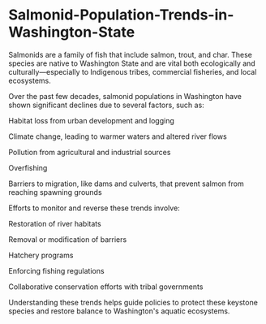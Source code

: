 # Salmonid-Population-Trends-in-Washington-State
Salmonids are a family of fish that include salmon, trout, and char. These species are native to Washington State and are vital both ecologically and culturally—especially to Indigenous tribes, commercial fisheries, and local ecosystems.

Over the past few decades, salmonid populations in Washington have shown significant declines due to several factors, such as:

Habitat loss from urban development and logging

Climate change, leading to warmer waters and altered river flows

Pollution from agricultural and industrial sources

Overfishing

Barriers to migration, like dams and culverts, that prevent salmon from reaching spawning grounds

Efforts to monitor and reverse these trends involve:

Restoration of river habitats

Removal or modification of barriers

Hatchery programs

Enforcing fishing regulations

Collaborative conservation efforts with tribal governments

Understanding these trends helps guide policies to protect these keystone species and restore balance to Washington's aquatic ecosystems.  

